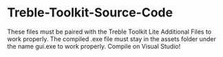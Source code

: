 # Treble-Toolkit-Source-Code
These files must be paired with the Treble Toolkit Lite Additional Files to work properly.
The compiled .exe file must stay in the assets folder under the name gui.exe to work properly. Compile on Visual Studio!
